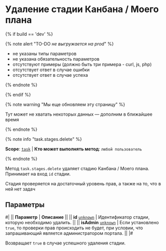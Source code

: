 # Удаление стадии Канбана / Моего плана

{% if build == 'dev' %}

{% note alert "TO-DO _не выгружается на prod_" %}

- не указаны типы параметров
- не указана обязательность параметров
- отсутствуют примеры (должно быть три примера - curl, js, php)
- отсутствует ответ в случае ошибки
- отсутствует ответ в случае успеха
 
{% endnote %}

{% endif %}

{% note warning "Мы еще обновляем эту страницу" %}

Тут может не хватать некоторых данных — дополним в ближайшее время

{% endnote %}

{% note info "task.stages.delete" %}

**Scope**: [`task`](../../scopes/permissions.md) | **Кто может выполнять метод**: `любой пользователь`

{% endnote %}

Метод `task.stages.delete` удаляет стадию Канбана / Моего плана.  Принимает на вход `id` стадии.

Стадия проверяется на достаточный уровень прав, а также на то, что в ней нет задач

## Параметры

#|
|| **Параметр** | **Описание** ||
|| **id**
[`unknown`](../../data-types.md) | Идентификатор стадии, которую необходимо удалить. ||
|| **isAdmin**
[`unknown`](../../data-types.md) | Если установлено `true`, то проверки прав происходить не будет, при условии, что запрашивающий является администратором портала. ||
|#

Возвращает `true` в случае успешного удаления стадии.